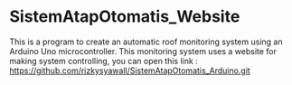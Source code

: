 # SistemAtapOtomatis_Website
This is a program to create an automatic roof monitoring system using an Arduino Uno microcontroller. This monitoring system uses a website
for making system controlling, you can open this link : https://github.com/rizkysyawall/SistemAtapOtomatis_Arduino.git
